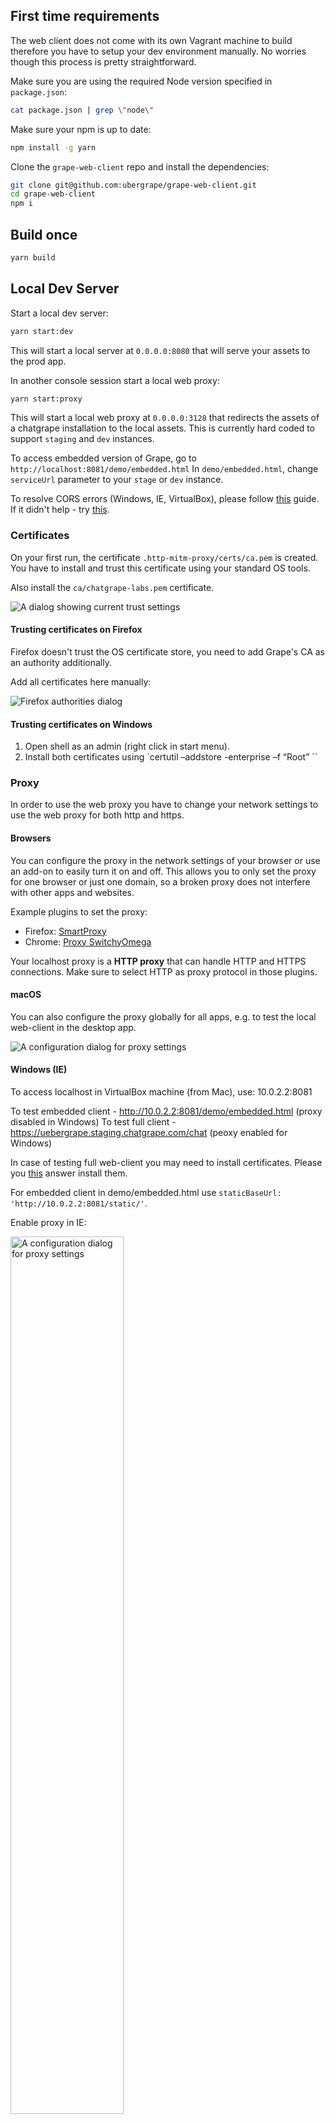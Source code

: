 ## First time requirements

The web client does not come with its own Vagrant machine to build therefore you have to setup your dev environment manually.
No worries though this process is pretty straightforward.

Make sure you are using the required Node version specified in `package.json`:

```bash
cat package.json | grep \"node\"
```

Make sure your npm is up to date:

```bash
npm install -g yarn
```

Clone the `grape-web-client` repo and install the dependencies:

```bash
git clone git@github.com:ubergrape/grape-web-client.git
cd grape-web-client
npm i
```

## Build once

```bash
yarn build
```

## Local Dev Server

Start a local dev server:

```bash
yarn start:dev
```

This will start a local server at `0.0.0.0:8080` that will serve your assets to the prod app.

In another console session start a local web proxy:

```bash
yarn start:proxy
```

This will start a local web proxy at `0.0.0.0:3128` that redirects the assets of a chatgrape installation to the
local assets. This is currently hard coded to support `staging` and `dev` instances.

To access embedded version of Grape, go to `http://localhost:8081/demo/embedded.html`
In `demo/embedded.html`, change `serviceUrl` parameter to your `stage` or `dev` instance.

To resolve CORS errors (Windows, IE, VirtualBox), please follow [this](https://www.webdavsystem.com/ajax/programming/cross_origin_requests) guide. If it didn't help - try [this](https://answers.microsoft.com/en-us/ie/forum/ie11-iewindows_10/cannot-watch-videos-on-internet-explorer-11/a3253887-b5c5-424c-91c1-ec9ed4b73b01).

### Certificates

On your first run, the certificate `.http-mitm-proxy/certs/ca.pem` is created. You have to
install and trust this certificate using your standard OS tools.

Also install the `ca/chatgrape-labs.pem` certificate.

![A dialog showing current trust settings](./ca-trust.jpg)

#### Trusting certificates on Firefox

Firefox doesn't trust the OS certificate store, you need to add Grape's CA as an authority additionally.

Add all certificates here manually:

![Firefox authorities dialog](./authorities.png)

#### Trusting certificates on Windows

1.  Open shell as an admin (right click in start menu).
1.  Install both certificates using `certutil –addstore -enterprise –f “Root” <pathtocertificatefile>``

### Proxy

In order to use the web proxy you have to change your network settings to use
the web proxy for both http and https.

#### Browsers

You can configure the proxy in the network settings of your browser or use an add-on to easily turn it on and off. This allows you to only set the proxy for one browser or just one domain, so a broken proxy does not interfere with other apps and websites.

Example plugins to set the proxy:

- Firefox: [SmartProxy](https://addons.mozilla.org/en-US/firefox/addon/smartproxy/)
- Chrome: [Proxy SwitchyOmega](https://chrome.google.com/webstore/detail/proxy-switchyomega/padekgcemlokbadohgkifijomclgjgif)

Your localhost proxy is a **HTTP proxy** that can handle HTTP and HTTPS connections. Make sure to select HTTP as proxy protocol in those plugins.

#### macOS

You can also configure the proxy globally for all apps, e.g. to test the local web-client in the desktop app.

![A configuration dialog for proxy settings](./proxy-mac.jpg)

#### Windows (IE)

To access localhost in VirtualBox machine (from Mac), use: 10.0.2.2:8081

To test embedded client - http://10.0.2.2:8081/demo/embedded.html (proxy disabled in Windows)
To test full client - https://uebergrape.staging.chatgrape.com/chat (peoxy enabled for Windows)

In case of testing full web-client you may need to install certificates. Please you [this](https://superuser.com/a/1032179) answer install them.

For embedded client in demo/embedded.html use `staticBaseUrl: 'http://10.0.2.2:8081/static/'`.

Enable proxy in IE:

<img src="./proxy-ie.png" alt="A configuration dialog for proxy settings" width="60%">

Allow all of cookies in IE:

<img src="./cookies-ie.png" alt="A configuration dialog for cookies settings" width="60%">

#### Parallels

You can use your Mac's public IP address and default bridged network adapter to configure the proxy instead of 0.0.0.0.

## Develop dependencies like aurora-ui locally

You can use `yarn link` to switch to the specific package and use it locally.

Ideally the package has a `build:watch` script so you do not constantly need to re-run the build. If not please add one.

For **aurora-ui**, be sure to link the `web` directory.


```sh
cd <your_path>/grape-ds/web
yarn link

cd <your_path>/grape-web-client
yarn link aurora-ui
yarn start:dev:all # node_modules are cached! restart this process if it was already running

# in a second terminal
cd <your_path>/grape-ds/web
yarn build:lib:watch
```

If you are working on web-client and aurora-ui code at the same time and need to have multiple terminals open, have a look at [grape_fronted.py](./grape_fronted.py), it automatically opens four terminal panes in iTerm2 and runs the necessary commands. Screenshot:

![](iterm2.png)
